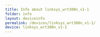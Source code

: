 ```yaml
---
title: Info about linksys_wrt300n_v1-1
folder: info
layout: deviceinfo
permalink: /devices/linksys_wrt300n_v1-1/
device: linksys_wrt300n_v1-1
---
```


